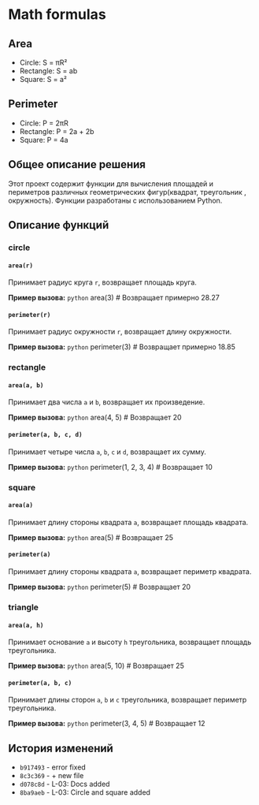 # Math formulas
## Area
- Circle: S = πR²
- Rectangle: S = ab
- Square: S = a²

## Perimeter
- Circle: P = 2πR
- Rectangle: P = 2a + 2b
- Square: P = 4a

## Общее описание решения
Этот проект содержит функции для вычисления площадей и периметров различных геометрических фигур(квадрат, треугольник , окружность). Функции разработаны с использованием Python.

## Описание функций

### circle

#### `area(r)`
Принимает радиус круга `r`, возвращает площадь круга.

**Пример вызова:**
```python```
area(3)  # Возвращает примерно 28.27

#### `perimeter(r)`
Принимает радиус окружности `r`, возвращает длину окружности.

**Пример вызова:**
```python```
perimeter(3)  # Возвращает примерно 18.85

### rectangle

#### `area(a, b)`
Принимает два числа `a` и `b`, возвращает их произведение.

**Пример вызова:**
```python```
area(4, 5)  # Возвращает 20

#### `perimeter(a, b, c, d)`
Принимает четыре числа `a`, `b`, `c` и `d`, возвращает их сумму.

**Пример вызова:**
```python```
perimeter(1, 2, 3, 4)  # Возвращает 10

### square

#### `area(a)`
Принимает длину стороны квадрата `a`, возвращает площадь квадрата.

**Пример вызова:**
```python```
area(5)  # Возвращает 25

#### `perimeter(a)`
Принимает длину стороны квадрата `a`, возвращает периметр квадрата.

**Пример вызова:**
```python```
perimeter(5)  # Возвращает 20

### triangle

#### `area(a, h)`
Принимает основание `a` и высоту `h` треугольника, возвращает площадь треугольника.

**Пример вызова:**
```python```
area(5, 10)  # Возвращает 25

#### `perimeter(a, b, c)`
Принимает длины сторон `a`, `b` и `c` треугольника, возвращает периметр треугольника.

**Пример вызова:**
```python```
perimeter(3, 4, 5)  # Возвращает 12

## История изменений
- `b917493` - error fixed
- `8c3c369` - + new file
- `d078c8d` - L-03: Docs added
- `8ba9aeb` - L-03: Circle and square added
















